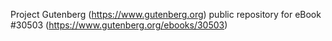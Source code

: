 Project Gutenberg (https://www.gutenberg.org) public repository for eBook #30503 (https://www.gutenberg.org/ebooks/30503)

